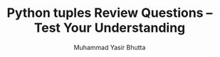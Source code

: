 ---
layout: review-questions
title: Python tuples Review Questions – Test Your Understanding
description: Reinforce your Python list knowledge with structured review questions. Cover key concepts like list creation, indexing, slicing, and manipulation with clear, beginner-friendly Q&A.
keywords: Python list review questions, Python tuples Q&A, list operations review, Python list practice questions, list indexing and slicing, review exercises Python, beginner Python list questions, Python programming review quiz
author: "Muhammad Yasir Bhutta"
toc: toc/python.html
course: "python"
topic: "tuples"
prev: /python/docs/tuples/practice-and-progress/mini-projects-tuples.html
next: /python/docs/functions.html
show_practice_progress: true
show_mini_project: null
show_toc: true
breadcrumb:
  - title: Home
    url: /
  - title: python
    url: /python/
  - title: tuples
    url: /python/docs/tuples/
---